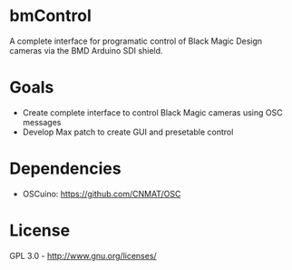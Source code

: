 # bmControl
A complete interface for programatic control of Black Magic Design cameras via the BMD Arduino SDI shield.

# Goals
* Create complete interface to control Black Magic cameras using OSC messages
* Develop Max patch to create GUI and presetable control

# Dependencies
* OSCuino: https://github.com/CNMAT/OSC

# License
GPL 3.0 - http://www.gnu.org/licenses/